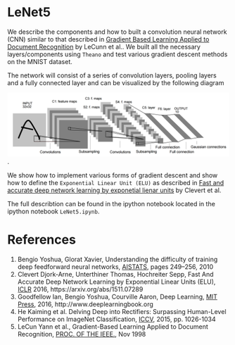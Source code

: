 # LeNet5
We describe the components and how to built a convolution neural network (CNN) similar to that described in <u>Gradient Based Learning Applied to Document Recognition</u> by LeCunn et al.. We built all the necessary layers/components  using `Theano` and test various gradient descent methods on the MNIST dataset.

The network will consist of a series of convolution layers, pooling layers and a fully connected layer and can be visualized by the following diagram 

![Alt text](https://github.com/LukaszObara/LeNet5/blob/master/images/architec2.png "LeNet5").

We show how to implement various forms of gradient descent and show how to define the `Exponential Linear Unit (ELU)` as described in <u>Fast and accurate deep network learning by exponetial lienar units</u> by Clevert et al. 

The full describtion can be found in the ipython notebook located in the ipython notebook `LeNet5.ipynb`.

# References
<ol>
<li>Bengio Yoshua, Glorat Xavier, Understanding the difficulty of training deep feedforward neural networks, <u>AISTATS</u>, pages 249–256, 2010</li>
<li>Clevert Djork-Arne, Unterthiner Thomas, Hochreiter Sepp, Fast And Accurate Deep Network Learning by Exponential Linear Units (ELU), <u>ICLR</u> 2016, https://arxiv.org/abs/1511.07289</li>
<li>Goodfellow Ian, Bengio Yoshua, Courville Aaron, Deep Learning, <u>MIT Press</u>, 2016, http://www.deeplearningbook.org</li>
<li>He Kaiming et al. Delving Deep into Rectifiers: Surpassing Human-Level Performance on ImageNet Classification, <u>ICCV</u>, 2015, pp. 1026-1034</li>
<li>LeCun Yann et al., Gradient-Based Learning Applied to Document Recognition, <u>PROC. OF THE IEEE.</u>, Nov 1998</li>
</ol>
